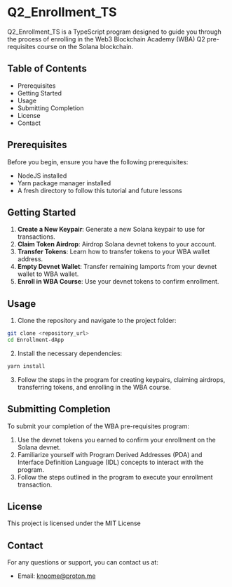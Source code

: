 # Q2_Enrollment_TS

Q2_Enrollment_TS is a TypeScript program designed to guide you through the process of enrolling in the Web3 Blockchain Academy (WBA) Q2 pre-requisites course on the Solana blockchain.

## Table of Contents

- Prerequisites
- Getting Started
- Usage
- Submitting Completion
- License
- Contact

## Prerequisites

Before you begin, ensure you have the following prerequisites:

- NodeJS installed
- Yarn package manager installed
- A fresh directory to follow this tutorial and future lessons

## Getting Started

1. **Create a New Keypair**: Generate a new Solana keypair to use for transactions.
2. **Claim Token Airdrop**: Airdrop Solana devnet tokens to your account.
3. **Transfer Tokens**: Learn how to transfer tokens to your WBA wallet address.
4. **Empty Devnet Wallet**: Transfer remaining lamports from your devnet wallet to WBA wallet.
5. **Enroll in WBA Course**: Use your devnet tokens to confirm enrollment.

## Usage

1. Clone the repository and navigate to the project folder:

```bash
git clone <repository_url> 
cd Enrollment-dApp
````

2. Install the necessary dependencies:

```bash
yarn install
```

3. Follow the steps in the program for creating keypairs, claiming airdrops, transferring tokens, and enrolling in the WBA course.

## Submitting Completion

To submit your completion of the WBA pre-requisites program:

1. Use the devnet tokens you earned to confirm your enrollment on the Solana devnet.
2. Familiarize yourself with Program Derived Addresses (PDA) and Interface Definition Language (IDL) concepts to interact with the program.
3. Follow the steps outlined in the program to execute your enrollment transaction.

## License

This project is licensed under the MIT License 

## Contact

For any questions or support, you can contact us at:

- Email: [knoome@proton.me](mailto:knoome@proton.me)
